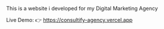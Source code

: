 This is a website i developed for my Digital Marketing Agency

Live Demo: 👉 https://consultify-agency.vercel.app